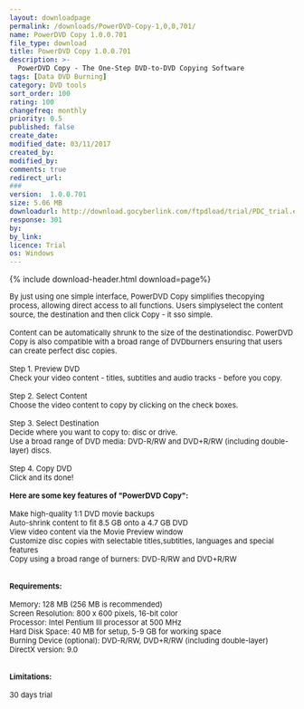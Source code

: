```yaml
---
layout: downloadpage
permalink: /downloads/PowerDVD-Copy-1,0,0,701/
name: PowerDVD Copy 1.0.0.701
file_type: download
title: PowerDVD Copy 1.0.0.701
description: >-
  PowerDVD Copy - The One-Step DVD-to-DVD Copying Software
tags: [Data DVD Burning]
category: DVD tools
sort_order: 100
rating: 100
changefreq: monthly
priority: 0.5
published: false
create_date:
modified_date: 03/11/2017
created_by:
modified_by:
comments: true
redirect_url:
###
version:  1.0.0.701
size: 5.06 MB
downloadurl: http://download.gocyberlink.com/ftpdload/trial/PDC_trial.exe
response: 301
by:
by_link:
licence: Trial
os: Windows
---
```


{% include download-header.html download=page%}

<p style="fix-download-text !important">
<p><font size="2"><p>By just using one simple interface, PowerDVD Copy simplifies thecopying process, allowing direct access to all functions. Users simplyselect the content source, the destination and then click Copy - it sso simple.<br />
<br />
Content can be automatically shrunk to the size of the destinationdisc. PowerDVD Copy is also compatible with a broad range of DVDburners ensuring that users can create perfect disc copies.<br />
<br />
Step 1. Preview DVD<br />
Check your video content - titles, subtitles and audio tracks - before you copy. <br />
<br />
Step 2. Select Content <br />
Choose the video content to copy by clicking on the check boxes. <br />
<br />
Step 3. Select Destination<br />
Decide where you want to copy to: disc or drive.<br />
Use a broad range of DVD media: DVD-R/RW and DVD+R/RW (including double-layer) discs. <br />
<br />
Step 4. Copy DVD<br />
Click and its done!<br />
<br />
<span><strong>Here are some key features of "PowerDVD Copy":</strong></span><br />
<br />
Make high-quality 1:1 DVD movie backups <br />
Auto-shrink content to fit 8.5 GB onto a 4.7 GB DVD <br />
View video content via the Movie Preview window <br />
Customize disc copies with selectable titles,subtitles, languages and special features <br />
Copy using a broad range of burners: DVD-R/RW and DVD+R/RW <br />
<br />
<br />
<span><strong>Requirements:</strong></span><br />
<br />
Memory: 128 MB (256 MB is recommended)<br />
Screen Resolution: 800 x 600 pixels, 16-bit color<br />
Processor: Intel Pentium III processor at 500 MHz<br />
Hard Disk Space: 40 MB for setup, 5-9 GB for working space<br />
Burning Device (optional): DVD-R/RW, DVD+R/RW (including double-layer)<br />
DirectX version: 9.0<br />
<br />
<br />
<span><strong>Limitations:</strong></span><br />
<br />
30 days trial</p></p></p>
